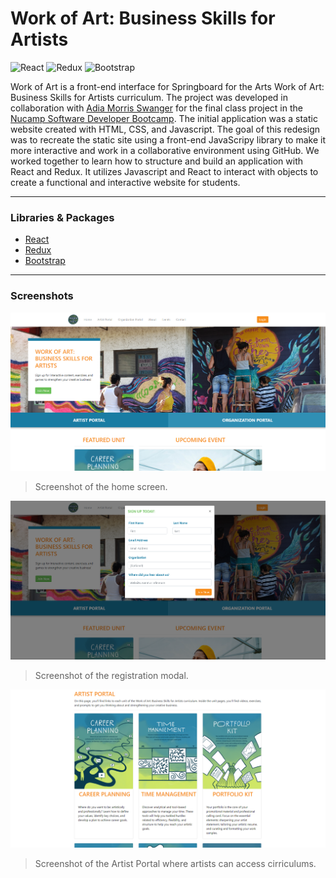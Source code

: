 # Work of Art: Business Skills for Artists
![React](https://img.shields.io/badge/react-%2320232a.svg?style=for-the-badge&logo=react&logoColor=%2361DAFB)
![Redux](https://img.shields.io/badge/redux-%23593d88.svg?style=for-the-badge&logo=redux&logoColor=white)
![Bootstrap](https://img.shields.io/badge/bootstrap-%238511FA.svg?style=for-the-badge&logo=bootstrap&logoColor=white)

Work of Art is a front-end interface for Springboard for the Arts Work of Art: Business Skills for Artists curriculum. The project was developed in collaboration with [Adia Morris Swanger](https://github.com/adiamorrisswanger/) for the final class project in the [Nucamp Software Developer Bootcamp](https://nucamp.co/). The initial application was a static website created with HTML, CSS, and Javascript. The goal of this redesign was to recreate the static site using a front-end JavaScripy library to make it more interactive and work in a collaborative environment using GitHub. We worked together to learn how to structure and build an application with React and Redux. It utilizes Javascript and React to interact with objects to create a functional and interactive website for students.
___

### Libraries & Packages
* [React](https://react.dev/)
* [Redux](https://redux.js.org/)
* [Bootstrap](https://getbootstrap.com/)

___

### Screenshots
![Home Screen](https://github.com/RachelNurmi91/Work-of-Art/blob/main/screen-shot-1.PNG?raw=true)
> Screenshot of the home screen.
>
> 
![Registration Modal](https://github.com/RachelNurmi91/Work-of-Art/blob/main/screen-shot-2.PNG?raw=true)
> Screenshot of the registration modal.
>
> 
![Artist Poral](https://github.com/RachelNurmi91/Work-of-Art/blob/main/screen-shot-3.PNG?raw=true)
> Screenshot of the Artist Portal where artists can access cirriculums.
